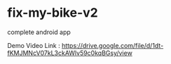 # fix-my-bike-v2
complete android app

Demo Video Link : https://drive.google.com/file/d/1dt-fKMJMNcV07kL3ckAWlv59c0kqBGsy/view

